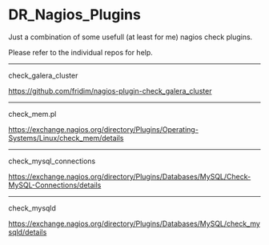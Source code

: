 # DR_Nagios_Plugins

Just a combination of some usefull (at least for me) nagios check plugins.

Please refer to the individual repos for help.

---

check_galera_cluster

https://github.com/fridim/nagios-plugin-check_galera_cluster

---

check_mem.pl

https://exchange.nagios.org/directory/Plugins/Operating-Systems/Linux/check_mem/details

---

check_mysql_connections

https://exchange.nagios.org/directory/Plugins/Databases/MySQL/Check-MySQL-Connections/details

---

check_mysqld

https://exchange.nagios.org/directory/Plugins/Databases/MySQL/check_mysqld/details
